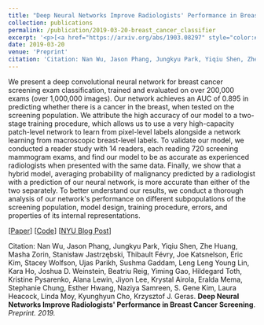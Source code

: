 ```yaml
---
title: "Deep Neural Networks Improve Radiologists' Performance in Breast Cancer Screening"
collection: publications
permalink: /publication/2019-03-20-breast_cancer_classifier
excerpt: '<p>[<a href="https://arxiv.org/abs/1903.08297" style="color:#51ADC8;">Paper</a>] [<a href="https://github.com/nyukat/breast_cancer_classifier" style="color:#51ADC8;">Code</a>]<br />Citation: Nan Wu, Jason Phang, Jungkyu Park, Yiqiu Shen, Zhe Huang, Masha Zorin, Stanisław Jastrzębski, Thibault Févry, Joe Katsnelson, Eric Kim, Stacey Wolfson, Ujas Parikh, Sushma Gaddam, Leng Leng Young Lin, Kara Ho, Joshua D. Weinstein, Beatriu Reig, Yiming Gao, Hildegard Toth, Kristine Pysarenko, Alana Lewin, Jiyon Lee, Krystal Airola, Eralda Mema, Stephanie Chung, Esther Hwang, Naziya Samreen, S. Gene Kim, Laura Heacock, Linda Moy, Kyunghyun Cho, Krzysztof J. Geras. <b>Deep Neural Networks Improve Radiologists&apos; Performance in Breast Cancer Screening</b>. <i>Preprint. 2019.</i></p>'
date: 2019-03-20
venue: 'Preprint'
citation: 'Citation: Nan Wu, Jason Phang, Jungkyu Park, Yiqiu Shen, Zhe Huang, Masha Zorin, Stanisław Jastrzębski, Thibault Févry, Joe Katsnelson, Eric Kim, Stacey Wolfson, Ujas Parikh, Sushma Gaddam, Leng Leng Young Lin, Kara Ho, Joshua D. Weinstein, Beatriu Reig, Yiming Gao, Hildegard Toth, Kristine Pysarenko, Alana Lewin, Jiyon Lee, Krystal Airola, Eralda Mema, Stephanie Chung, Esther Hwang, Naziya Samreen, S. Gene Kim, Laura Heacock, Linda Moy, Kyunghyun Cho, Krzysztof J. Geras. <b>Deep Neural Networks Improve Radiologists&apos; Performance in Breast Cancer Screening</b>. <i>Preprint. 2019.</i>'
---
```


We present a deep convolutional neural network for breast cancer screening exam classification, trained and evaluated on over 200,000 exams (over 1,000,000 images). Our network achieves an AUC of 0.895 in predicting whether there is a cancer in the breast, when tested on the screening population. We attribute the high accuracy of our model to a two-stage training procedure, which allows us to use a very high-capacity patch-level network to learn from pixel-level labels alongside a network learning from macroscopic breast-level labels. To validate our model, we conducted a reader study with 14 readers, each reading 720 screening mammogram exams, and find our model to be as accurate as experienced radiologists when presented with the same data. Finally, we show that a hybrid model, averaging probability of malignancy predicted by a radiologist with a prediction of our neural network, is more accurate than either of the two separately. To better understand our results, we conduct a thorough analysis of our network's performance on different subpopulations of the screening population, model design, training procedure, errors, and properties of its internal representations.

[<a href="https://arxiv.org/abs/1903.08297">Paper</a>]
[<a href="https://github.com/nyukat/breast_cancer_classifier">Code</a>]
[<a href="https://medium.com/@NYUDataScience/unsupervised-sentence-compression-using-denoising-auto-encoders-6c979abd9d4f">NYU Blog Post</a>]

Citation: Nan Wu, Jason Phang, Jungkyu Park, Yiqiu Shen, Zhe Huang, Masha Zorin, Stanisław Jastrzębski, Thibault Févry, Joe Katsnelson, Eric Kim, Stacey Wolfson, Ujas Parikh, Sushma Gaddam, Leng Leng Young Lin, Kara Ho, Joshua D. Weinstein, Beatriu Reig, Yiming Gao, Hildegard Toth, Kristine Pysarenko, Alana Lewin, Jiyon Lee, Krystal Airola, Eralda Mema, Stephanie Chung, Esther Hwang, Naziya Samreen, S. Gene Kim, Laura Heacock, Linda Moy, Kyunghyun Cho, Krzysztof J. Geras. <b>Deep Neural Networks Improve Radiologists' Performance in Breast Cancer Screening</b>. <i>Preprint. 2019.</i> 